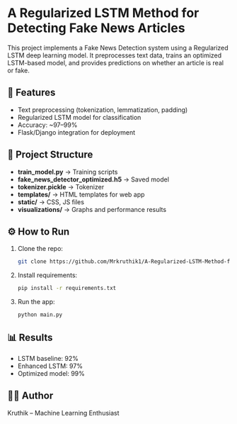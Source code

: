 # A Regularized LSTM Method for Detecting Fake News Articles

This project implements a Fake News Detection system using a Regularized LSTM deep learning model. 
It preprocesses text data, trains an optimized LSTM-based model, and provides predictions on whether an article is real or fake.

## 🚀 Features
- Text preprocessing (tokenization, lemmatization, padding)
- Regularized LSTM model for classification
- Accuracy: ~97–99%
- Flask/Django integration for deployment

## 📂 Project Structure
- **train_model.py** → Training scripts
- **fake_news_detector_optimized.h5** → Saved model
- **tokenizer.pickle** → Tokenizer
- **templates/** → HTML templates for web app
- **static/** → CSS, JS files
- **visualizations/** → Graphs and performance results

## ⚙️ How to Run
1. Clone the repo:
   ```bash
   git clone https://github.com/Mrkruthik1/A-Regularized-LSTM-Method-for-Detecting-Fake-News-Articles.git
   ```
2. Install requirements:
   ```bash
   pip install -r requirements.txt
   ```
3. Run the app:
   ```bash
   python main.py
   ```

## 📊 Results
- LSTM baseline: 92%
- Enhanced LSTM: 97%
- Optimized model: 99%

## 👨‍💻 Author
Kruthik – Machine Learning Enthusiast

